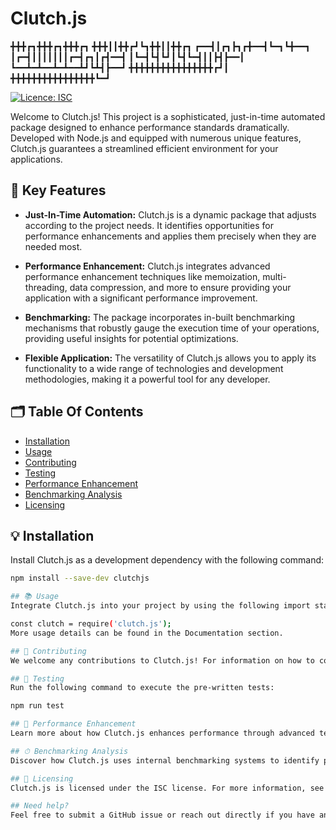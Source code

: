 # Clutch.js

╋╋╋┏┓╋╋╋┏┓╋╋╋┏┓
╋╋╋┃┃╋╋┏┛┗┓╋╋┃┃╋╋┏┓
┏━━┫┃┏┓┣┓┏╋━━┫┗━┓┗╋━━┓
┃┏━┫┃┃┃┃┃┃┃┏━┫┏┓┃┏┫━━┫
┃┗━┫┗┫┗┛┃┗┫┗━┫┃┃┣┫┣━━┃
┗━━┻━┻━━┻━┻━━┻┛┗┻┫┣━━┛
╋╋╋╋╋╋╋╋╋╋╋╋╋╋╋╋┏┛┃
╋╋╋╋╋╋╋╋╋╋╋╋╋╋╋╋┗━┛


[![Licence: ISC](https://badgen.net/badge/license/ISC/blue)](./LICENSE)

Welcome to Clutch.js! This project is a sophisticated, just-in-time automated package designed to enhance performance standards dramatically. Developed with Node.js and equipped with numerous unique features, Clutch.js guarantees a streamlined efficient environment for your applications.

## 🚀 Key Features

- **Just-In-Time Automation:** Clutch.js is a dynamic package that adjusts according to the project needs. It identifies opportunities for performance enhancements and applies them precisely when they are needed most.

- **Performance Enhancement:** Clutch.js integrates advanced performance enhancement techniques like memoization, multi-threading, data compression, and more to ensure providing your application with a significant performance improvement.

- **Benchmarking:** The package incorporates in-built benchmarking mechanisms that robustly gauge the execution time of your operations, providing useful insights for potential optimizations.

- **Flexible Application:** The versatility of Clutch.js allows you to apply its functionality to a wide range of technologies and development methodologies, making it a powerful tool for any developer.

## 🗂 Table Of Contents

- [Installation](#-installation)
- [Usage](#-usage)
- [Contributing](#-contributing)
- [Testing](#-testing)
- [Performance Enhancement](#-performance-enhancement)
- [Benchmarking Analysis](#-benchmarking-analysis)
- [Licensing](#-licensing)

## 💡 Installation

Install Clutch.js as a development dependency with the following command:

```bash
npm install --save-dev clutchjs

## 📚 Usage
Integrate Clutch.js into your project by using the following import statement:

const clutch = require('clutch.js');
More usage details can be found in the Documentation section.

## 👥 Contributing
We welcome any contributions to Clutch.js! For information on how to contribute, please refer to our contributing guidelines.

## 🧪 Testing
Run the following command to execute the pre-written tests:

npm run test

## 🚄 Performance Enhancement
Learn more about how Clutch.js enhances performance through advanced techniques such as memoization, data compression, and multi-threading in the Performance Enhancement documentation.

## ⏱ Benchmarking Analysis
Discover how Clutch.js uses internal benchmarking systems to identify performance bottlenecks and areas of potential optimization. Details can be found in the Benchmarking Analysis documentation.

## 📝 Licensing
Clutch.js is licensed under the ISC license. For more information, see LICENSE in this repository.

## Need help?
Feel free to submit a GitHub issue or reach out directly if you have any questions or issues.

